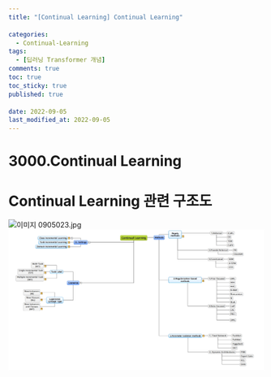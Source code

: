 ```yaml
---
title: "[Continual Learning] Continual Learning"

categories:
  - Continual-Learning
tags:
  - [딥러닝 Transformer 개념]
comments: true
toc: true
toc_sticky: true
published: true
 
date: 2022-09-05
last_modified_at: 2022-09-05
---
```



# 3000.Continual Learning

# Continual Learning 관련 구조도

![이미지 0905023.jpg](3000%20Continual%20Learning%20e1647f6a33ce4f43b25ca36f52f741cf/%25EC%259D%25B4%25EB%25AF%25B8%25EC%25A7%2580_0905023.jpg)
![0905023.jpg](/assets/continual_learning/개요/CL개요.jpg)

